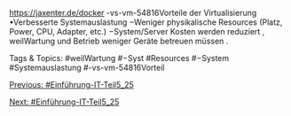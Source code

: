 https://jaxenter.de/docker -vs-vm-54816Vorteile der Virtualisierung
•Verbesserte Systemauslastung
−Weniger physikalische Resources (Platz, Power, CPU, Adapter, etc.)
−System/Server Kosten werden reduziert , weilWartung und Betrieb weniger
Geräte betreuen müssen . 

   Tags & Topics:
   #weilWartung
   #−Syst
   #Resources
   #−System
   #Systemauslastung
   #-vs-vm-54816Vorteil

[Previous: #Einführung-IT-Teil5_25](Einführung-IT-Teil5_25.md)

[Next: #Einführung-IT-Teil5_25](Einführung-IT-Teil5_25.md)